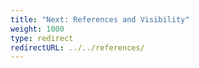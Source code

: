 ```yaml
---
title: "Next: References and Visibility"
weight: 1000
type: redirect
redirectURL: ../../references/
---
```

